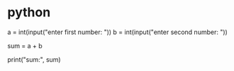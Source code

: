 # python
a = int(input("enter first number: "))
b = int(input("enter second number: "))
 
sum = a + b
 
print("sum:", sum)
